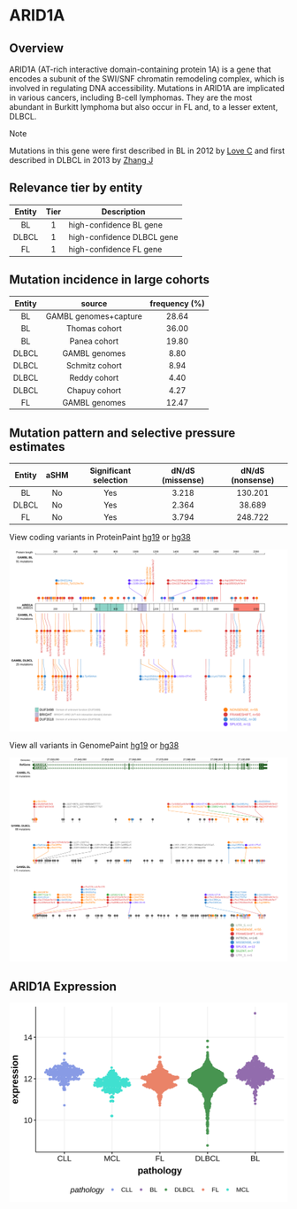 # ARID1A

## Overview
ARID1A (AT-rich interactive domain-containing protein 1A) is a gene that encodes a subunit of the SWI/SNF chromatin remodeling complex, which is involved in regulating DNA accessibility. Mutations in ARID1A are implicated in various cancers, including B-cell lymphomas. They are the most abundant in Burkitt lymphoma but also occur in FL and, to a lesser extent, DLBCL. 

> [!NOTE]
> Mutations in this gene were first described in BL in 2012 by [Love C](https://pubmed.ncbi.nlm.nih.gov/23143597) and first described in DLBCL in 2013 by [Zhang J](https://pubmed.ncbi.nlm.nih.gov/23292937)

## Relevance tier by entity

|Entity|Tier|Description               |
|:------:|:----:|--------------------------|
|BL    |1   |high-confidence BL gene   |
|DLBCL |1   |high-confidence DLBCL gene|
|FL    |1   |high-confidence FL gene   |
## Mutation incidence in large cohorts

|Entity|source               |frequency (%)|
|:------:|:---------------------:|:-------------:|
|BL    |GAMBL genomes+capture|28.64        |
|BL    |Thomas cohort        |36.00        |
|BL    |Panea cohort         |19.80        |
|DLBCL |GAMBL genomes        | 8.80        |
|DLBCL |Schmitz cohort       | 8.94        |
|DLBCL |Reddy cohort         | 4.40        |
|DLBCL |Chapuy cohort        | 4.27        |
|FL    |GAMBL genomes        |12.47        |

## Mutation pattern and selective pressure estimates

|Entity|aSHM|Significant selection|dN/dS (missense)|dN/dS (nonsense)|
|:------:|:----:|:---------------------:|:----------------:|:----------------:|
|BL    |No  |Yes                  |3.218           |130.201         |
|DLBCL |No  |Yes                  |2.364           | 38.689         |
|FL    |No  |Yes                  |3.794           |248.722         |



View coding variants in ProteinPaint [hg19](https://morinlab.github.io/LLMPP/GAMBL/ARID1A_protein.html)  or [hg38](https://morinlab.github.io/LLMPP/GAMBL/ARID1A_protein_hg38.html)

![image](images/proteinpaint/ARID1A_NM_006015.svg)

View all variants in GenomePaint [hg19](https://morinlab.github.io/LLMPP/GAMBL/ARID1A.html)  or [hg38](https://morinlab.github.io/LLMPP/GAMBL/ARID1A_hg38.html)

![image](images/proteinpaint/ARID1A.svg)
## ARID1A Expression
![image](images/gene_expression/ARID1A_by_pathology.svg)
<!-- ORIGIN: loveGeneticLandscapeMutations2012 -->
